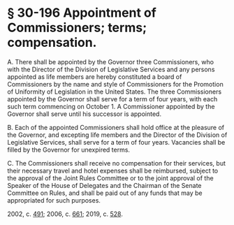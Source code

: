 # § 30-196 Appointment of Commissioners; terms; compensation.

<p>A. There shall be appointed by the Governor three Commissioners, who with the Director of the Division of Legislative Services and any persons appointed as life members are hereby constituted a board of Commissioners by the name and style of Commissioners for the Promotion of Uniformity of Legislation in the United States. The three Commissioners appointed by the Governor shall serve for a term of four years, with each such term commencing on October 1. A Commissioner appointed by the Governor shall serve until his successor is appointed.</p><p>B. Each of the appointed Commissioners shall hold office at the pleasure of the Governor, and excepting life members and the Director of the Division of Legislative Services, shall serve for a term of four years. Vacancies shall be filled by the Governor for unexpired terms.</p><p>C. The Commissioners shall receive no compensation for their services, but their necessary travel and hotel expenses shall be reimbursed, subject to the approval of the Joint Rules Committee or to the joint approval of the Speaker of the House of Delegates and the Chairman of the Senate Committee on Rules, and shall be paid out of any funds that may be appropriated for such purposes.</p><p>2002, c. <a href='http://lis.virginia.gov/cgi-bin/legp604.exe?021+ful+CHAP0491'>491</a>; 2006, c. <a href='http://lis.virginia.gov/cgi-bin/legp604.exe?061+ful+CHAP0661'>661</a>; 2019, c. <a href='http://lis.virginia.gov/cgi-bin/legp604.exe?191+ful+CHAP0528'>528</a>.</p>